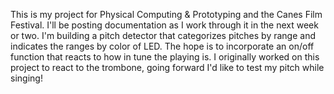 This is my project for Physical Computing & Prototyping and the Canes Film Festival. I'll be posting documentation as I work through it in the next week or two. I'm building a pitch detector that categorizes pitches by range and indicates the ranges by color of LED. The hope is to incorporate an on/off function that reacts to how in tune the playing is. I originally worked on this project to react to the trombone, going forward I'd like to test my pitch while singing!
